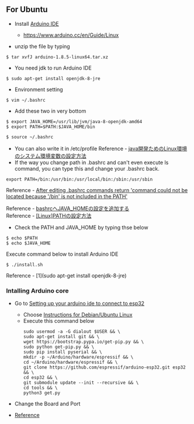 
## For Ubuntu 

- Install [Arduino IDE](https://www.arduino.cc/en/Main/Software)
  - https://www.arduino.cc/en/Guide/Linux

- unzip the file by typing 
```
$ tar xvfJ arduino-1.8.5-linux64.tar.xz
```
- You need jdk to run Arduino IDE
```
$ sudo apt-get install openjdk-8-jre
```
- Environment setting
```
$ vim ~/.bashrc
```
- Add these two in very bottom
```
$ export JAVA_HOME=/usr/lib/jvm/java-8-openjdk-amd64
$ export PATH=$PATH:$JAVA_HOME/bin
```
```
$ source ~/.bashrc
```
- You can also write it in /etc/profile
Reference - [java開発ためのLinux環境のシステム環境変数の設定方法](https://51flya.com/linux/380.html) 
- If the way you change path in .bashrc and can't even execute ls command, you can type this and change your .bashrc back.
```
export PATH=/bin:/usr/bin:/usr/local/bin:/sbin:/usr/sbin
```
Reference - [After editing .bashrc commands return 'command could not be located because '/bin' is not included in the PATH'](https://askubuntu.com/questions/688318/after-editing-bashrc-commands-return-command-could-not-be-located-because-bi)

Reference - [bashrcへJAVA_HOMEの設定を追加する](http://forco.hateblo.jp/entry/2015/04/05/035621)  
Reference - [[Linux]PATHの設定方法](http://devb.hatenablog.com/entry/20101203/1291391256)
- Check the PATH and JAVA_HOME by typing thse below
```
$ echo $PATH
$ echo $JAVA_HOME
```
Execute command below to install Arduino IDE
```
$ ./install.sh
```

Reference - [1](sudo apt-get install openjdk-8-jre)

### Intalling Arduino core

- Go to [Setting up your arduino ide to connect to esp32](https://github.com/espressif/arduino-esp32#installation-instructions)
  - Choose [Instructions for Debian/Ubuntu Linux](https://github.com/espressif/arduino-esp32/blob/master/docs/arduino-ide/debian_ubuntu.md)
  - Execute this command below 
    ```
    sudo usermod -a -G dialout $USER && \
    sudo apt-get install git && \
    wget https://bootstrap.pypa.io/get-pip.py && \
    sudo python get-pip.py && \
    sudo pip install pyserial && \
    mkdir -p ~/Arduino/hardware/espressif && \
    cd ~/Arduino/hardware/espressif && \
    git clone https://github.com/espressif/arduino-esp32.git esp32 && \
    cd esp32 && \
    git submodule update --init --recursive && \
    cd tools && \
    python3 get.py
    ```
    
- Change the Board and Port
- [Reference](https://www.mgo-tec.com/arduino-core-esp32-install)
